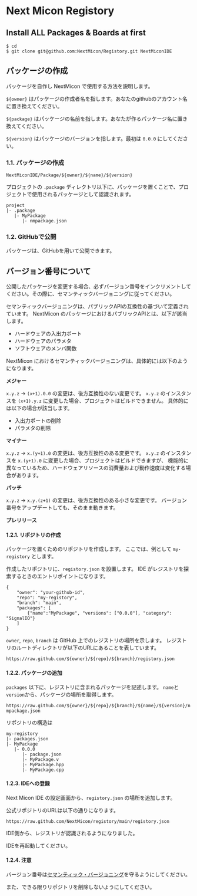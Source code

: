 # Next Micon Registory <!-- omit in toc -->

## Install ALL Packages & Boards at first

```
$ cd
$ git clone git@github.com:NextMicon/Registory.git NextMiconIDE
```

## パッケージの作成

パッケージを自作し NextMicon で使用する方法を説明します。

`${owner}` はパッケージの作成者名を指します。あなたのgithubのアカウント名に置き換えてください。

`${package}` はパッケージの名前を指します。あなたが作るパッケージ名に置き換えてください。

`${version}` はパッケージのバージョンを指します。最初は `0.0.0` にしてください。

### 1.1. パッケージの作成

`NextMiconIDE/Package/${owner}/${name}/${version}` 

プロジェクトの `.package` ディレクトリ以下に、パッケージを置くことで、プロジェクトで使用されるパッケージとして認識されます。

```
project
|- .package
   |- MyPackage
      |- nmpackage.json
```

### 1.2. GitHubで公開

パッケージは、GitHubを用いて公開できます。

## バージョン番号について

公開したパッケージを変更する場合、必ずバージョン番号をインクリメントしてください。その際に、セマンティックバージョニングに従ってください。

セマンティックバージョニングは、パブリックAPIの互換性の基づいて定義されています。
NextMicon のパッケージにおけるパブリックAPIとは、以下が該当します。

- ハードウェアの入出力ポート
- ハードウェアのパラメタ
- ソフトウェアのメンバ関数

NextMicon におけるセマンティックバージョニングは、具体的には以下のようになります。

**メジャー**

`x.y.z` → `(x+1).0.0` の変更は、後方互換性のない変更です。
`x.y.z` のインスタンスを `(x+1).y.z` に変更した場合、プロジェクトはビルドできません。
具体的には以下の場合が該当します。

- 入出力ポートの削除
- パラメタの削除

**マイナー**

`x.y.z` → `x.(y+1).0` の変更は、後方互換性のある変更です。
`x.y.z` のインスタンスを `x.(y+1).0` に変更した場合、プロジェクトはビルドできますが、
機能的に異なっているため、ハードウェアリソースの消費量および動作速度は変化する場合があります。

**パッチ**

`x.y.z` → `x.y.(z+1)` の変更は、後方互換性のある小さな変更です。
バージョン番号をアップデートしても、そのまま動きます。

**プレリリース**

#### 1.2.1. リポジトリの作成

パッケージを置くためのリポジトリを作成します。
ここでは、例として `my-registory` とします。

作成したリポジトリに、`registory.json` を設置します。
IDE がレジストリを探索するときのエントリポイントになります。

```json:
{
    "owner": "your-github-id",
    "repo": "my-registory",
    "branch": "main",
    "packages": [
        {"name":"MyPackage", "versions": ["0.0.0"], "category": "SignalIO"}
    ]
}
```

`owner`, `repo`, `branch` は GitHub 上でのレジストリの場所を示します。
レジストリのルートディレクトリが以下のURLにあることを表しています。

`https://raw.github.com/${owner}/${repo}/${branch}/registory.json`

#### 1.2.2. パッケージの追加

`packages` 以下に、レジストリに含まれるパッケージを記述します。
`name`と`version`から、パッケージの場所を取得します。

`https://raw.github.com/${owner}/${repo}/${branch}/${name}/${version}/nmpackage.json`


リポジトリの構造は

```
my-registory
|- packages.json
|- MyPackage
   |- 0.0.0
      |- package.json
      |- MyPackage.v
      |- MyPackage.hpp
      |- MyPackage.cpp
```

#### 1.2.3. IDEへの登録

Next Micon IDE の設定画面から、`registory.json` の場所を追加します。

公式リポジトリのURLは以下の通りになります。

```
https://raw.github.com/NextMicon/registory/main/registory.json
```

IDE側から、レジストリが認識されるようになりました。

IDEを再起動してください。

#### 1.2.4. 注意

バージョン番号は[セマンティック・バージョニング](https://semver.org/)を守るようにしてください。

また、できる限りリポジトリを削除しないようにしてください。

